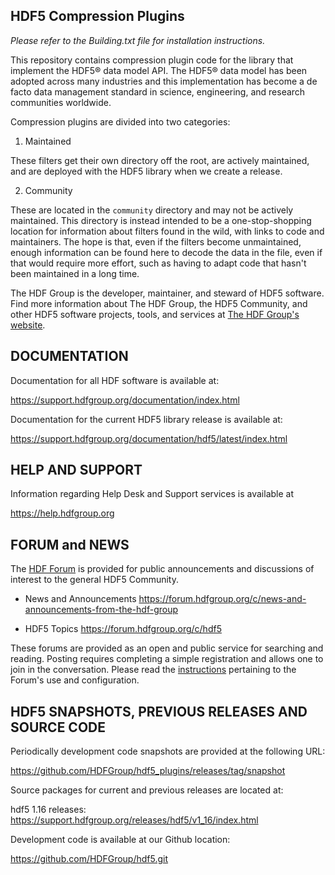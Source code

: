 HDF5 Compression Plugins
------------------------

*Please refer to the Building.txt file for installation instructions.*

This repository contains compression plugin code for the library that implement the
HDF5® data model API. The HDF5® data model has been adopted across
many industries and this implementation has become a de facto data management standard
in science, engineering, and research communities worldwide.

Compression plugins are divided into two categories:

1) Maintained

These filters get their own directory off the root, are actively maintained,
and are deployed with the HDF5 library when we create a release.

2) Community

These are located in the `community` directory and may not be actively maintained.
This directory is instead intended to be a one-stop-shopping location for information about
filters found in the wild, with links to code and maintainers. The hope is that, even
if the filters become unmaintained, enough information can be found here to decode
the data in the file, even if that would require more effort, such as having to
adapt code that hasn't been maintained in a long time.

The HDF Group is the developer, maintainer, and steward of HDF5 software. Find more
information about The HDF Group, the HDF5 Community, and other HDF5 software projects,
tools, and services at [The HDF Group's website](https://www.hdfgroup.org/). 

DOCUMENTATION
-------------
Documentation for all HDF software is available at:

   https://support.hdfgroup.org/documentation/index.html

Documentation for the current HDF5 library release is available at:

   https://support.hdfgroup.org/documentation/hdf5/latest/index.html

HELP AND SUPPORT
----------------
Information regarding Help Desk and Support services is available at

   https://help.hdfgroup.org 



FORUM and NEWS
--------------
The [HDF Forum](https://forum.hdfgroup.org) is provided for public announcements and discussions
of interest to the general HDF5 Community.

   - News and Announcements
   https://forum.hdfgroup.org/c/news-and-announcements-from-the-hdf-group

   - HDF5 Topics
   https://forum.hdfgroup.org/c/hdf5

These forums are provided as an open and public service for searching and reading.
Posting requires completing a simple registration and allows one to join in the
conversation.  Please read the [instructions](https://forum.hdfgroup.org/t/quickstart-guide-welcome-to-the-new-hdf-forum
) pertaining to the Forum's use and configuration.


HDF5 SNAPSHOTS, PREVIOUS RELEASES AND SOURCE CODE
--------------------------------------------
Periodically development code snapshots are provided at the following URL:

   https://github.com/HDFGroup/hdf5_plugins/releases/tag/snapshot

Source packages for current and previous releases are located at:

   hdf5 1.16 releases:
   https://support.hdfgroup.org/releases/hdf5/v1_16/index.html

Development code is available at our Github location:

   https://github.com/HDFGroup/hdf5.git

